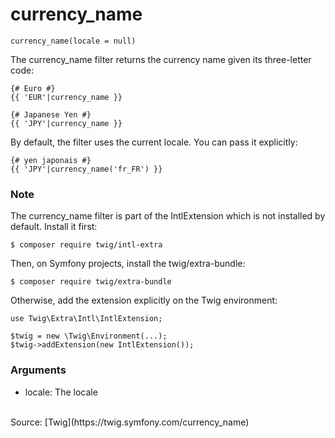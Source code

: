 # currency_name

`currency_name(locale = null)`

The currency_name filter returns the currency name given its three-letter code:

```twig
{# Euro #}
{{ 'EUR'|currency_name }}
```

```twig
{# Japanese Yen #}
{{ 'JPY'|currency_name }}
```

By default, the filter uses the current locale. You can pass it explicitly:

```twig
{# yen japonais #}
{{ 'JPY'|currency_name('fr_FR') }}
```

### Note

The currency_name filter is part of the IntlExtension which is not installed by default. Install it first:

```twig
$ composer require twig/intl-extra
```

Then, on Symfony projects, install the twig/extra-bundle:

```twig
$ composer require twig/extra-bundle
```

Otherwise, add the extension explicitly on the Twig environment:

```twig
use Twig\Extra\Intl\IntlExtension;

$twig = new \Twig\Environment(...);
$twig->addExtension(new IntlExtension());
```

### Arguments

* locale: The locale

<br>
Source: [Twig](https://twig.symfony.com/currency_name)